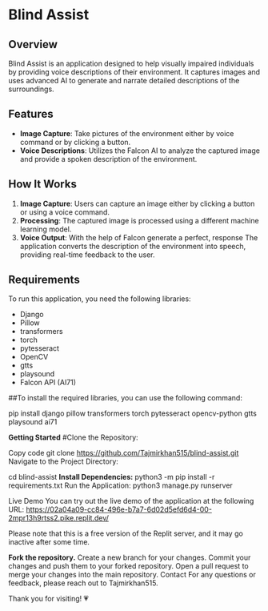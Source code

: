 # Blind Assist

## Overview

Blind Assist is an application designed to help visually impaired individuals by providing voice descriptions of their environment. It captures images and uses advanced AI to generate and narrate detailed descriptions of the surroundings.

## Features

- **Image Capture**: Take pictures of the environment either by voice command or by clicking a button.
- **Voice Descriptions**: Utilizes the Falcon AI to analyze the captured image and provide a spoken description of the environment.

## How It Works

1. **Image Capture**: Users can capture an image either by clicking a button or using a voice command.
2. **Processing**: The captured image is processed using a different machine learning model.
3. **Voice Output**: With the help of Falcon generate a perfect, response The application converts the description of the environment into speech, providing real-time feedback to the user.

## Requirements

To run this application, you need the following libraries:

- Django
- Pillow
- transformers
- torch
- pytesseract
- OpenCV
- gtts
- playsound
- Falcon API (AI71)

##To install the required libraries, you can use the following command:

pip install django pillow transformers torch pytesseract opencv-python gtts playsound ai71



**Getting Started**
#Clone the Repository:

Copy code
git clone https://github.com/Tajmirkhan515/blind-assist.git
Navigate to the Project Directory:

cd blind-assist
**Install Dependencies:**
python3 -m pip install -r requirements.txt
Run the Application:
python3 manage.py runserver


Live Demo
You can try out the live demo of the application at the following URL:
https://02a04a09-cc84-496e-b7a7-6d02d5efd6d4-00-2mpr13h9rtss2.pike.replit.dev/


Please note that this is a free version of the Replit server, and it may go inactive after some time.



**Fork the repository.**
Create a new branch for your changes.
Commit your changes and push them to your forked repository.
Open a pull request to merge your changes into the main repository.
Contact
For any questions or feedback, please reach out to Tajmirkhan515.

Thank you for visiting! 💗
